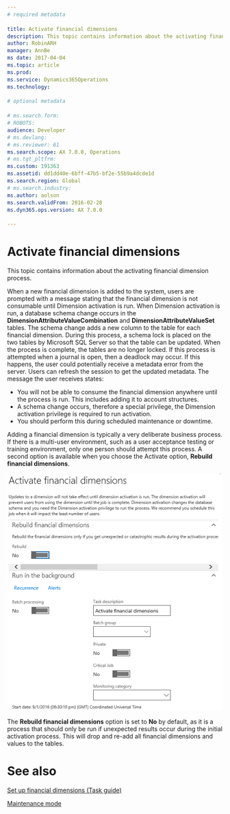 ```yaml
---
# required metadata

title: Activate financial dimensions
description: This topic contains information about the activating financial dimension process.
author: RobinARH
manager: AnnBe
ms date: 2017-04-04
ms.topic: article
ms.prod: 
ms.service: Dynamics365Operations
ms.technology: 

# optional metadata

# ms.search.form: 
# ROBOTS: 
audience: Developer
# ms.devlang: 
# ms.reviewer: 61
ms.search.scope: AX 7.0.0, Operations
# ms.tgt_pltfrm: 
ms.custom: 191363
ms.assetid: dd1dd40e-6bff-47b5-bf2e-55b9a4dcde1d
ms.search.region: Global
# ms.search.industry: 
ms.author: aolson
ms.search.validFrom: 2016-02-28
ms.dyn365.ops.version: AX 7.0.0

---
```


# Activate financial dimensions

This topic contains information about the activating financial dimension process.

When a new financial dimension is added to the system, users are prompted with a message stating that the financial dimension is not consumable until Dimension activation is run. When Dimension activation is run, a database schema change occurs in the **DimensionAttributeValueCombination** and **DimensionAttributeValueSet** tables. The schema change adds a new column to the table for each financial dimension. During this process, a schema lock is placed on the two tables by Microsoft SQL Server so that the table can be updated. When the process is complete, the tables are no longer locked. If this process is attempted when a journal is open, then a deadlock may occur. If this happens, the user could potentially receive a metadata error from the server. Users can refresh the session to get the updated metadata. The message the user receives states:

-   You will not be able to consume the financial dimension anywhere until the process is run. This includes adding it to account structures.
-   A schema change occurs, therefore a special privilege, the Dimension activation privilege is required to run activation.
-   You should perform this during scheduled maintenance or downtime.

Adding a financial dimension is typically a very deliberate business process. If there is a multi-user environment, such as a user acceptance testing or training environment, only one person should attempt this process. A second option is available when you choose the Activate option, **Rebuild financial dimensions**. 

[![ActWiki2](./media/actwiki2.png)](./media/actwiki2.png) 

The **Rebuild financial dimensions** option is set to **No** by default, as it is a process that should only be run if unexpected results occur during the initial activation process. This will drop and re-add all financial dimensions and values to the tables.

# See also

[Set up financial dimensions (Task guide)](http://ax.help.dynamics.com/en/wiki/set-up-financial/)

[Maintenance mode](..\sysadmin\maintenance-mode.md)

